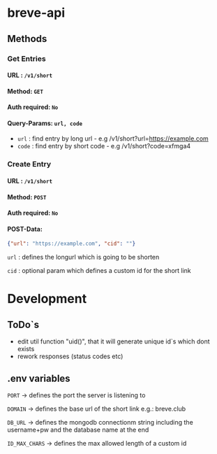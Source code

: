 # breve-api

## Methods

### Get Entries

#### URL : `/v1/short`

#### Method: `GET`

#### Auth required: `No`

#### Query-Params: `url, code` 

- `url` : find entry by long url - e.g /v1/short?url=https://example.com
- `code` : find entry by short code - e.g /v1/short?code=xfmga4


### Create Entry

#### URL : `/v1/short`

#### Method: `POST`

#### Auth required: `No`

#### POST-Data: 
```json 
{"url": "https://example.com", "cid": ""} 
```
`url` : defines the longurl which is going to be shorten

`cid` : optional param which defines a custom id for the short link

# Development

## ToDo`s

- edit util function "uid()", that it will generate unique id`s which dont exists
- rework responses (status codes etc)

## .env variables

`PORT` -> defines the port the server is listening to

`DOMAIN` -> defines the base url of the short link e.g.: breve.club

`DB_URL` -> defines the mongodb connectionm string including the username+pw and the database name at the end

`ID_MAX_CHARS` -> defines the max allowed length of a custom id


